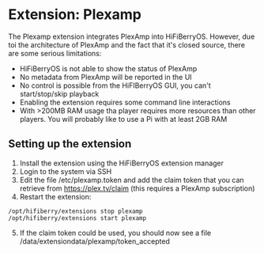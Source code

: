 # Extension: Plexamp

The Plexamp extension integrates PlexAmp into HiFiBerryOS. However, due toi the architecture of PlexAmp and the fact that it's closed source, there are some serious limitations:
- HiFiBerryOS is not able to show the status of PlexAmp
- No metadata from PlexAmp will be reported in the UI
- No control is possible from the HiFIBerryOS GUI, you can't start/stop/skip playback
- Enabling the extension requires some command line interactions
- With >200MB RAM usage tha player requires more resources than other players. You will probably like to use a Pi with at least 2GB RAM

## Setting up the extension

1. Install the extension using the HiFiBerryOS extension manager
2. Login to the system via SSH
3. Edit the file /etc/plexamp.token and add the claim token that you can retrieve from https://plex.tv/claim (this requires a PlexAmp subscription)
4. Restart the extension: 
```
/opt/hifiberry/extensions stop plexamp
/opt/hifiberry/extensions start plexamp
```
5. If the claim token could be used, you should now see a file /data/extensiondata/plexamp/token_accepted
